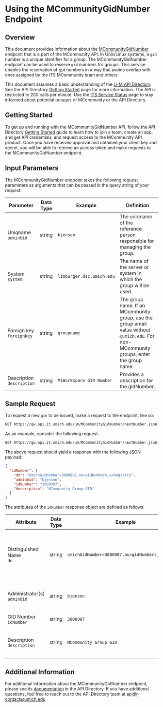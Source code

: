 # Using the MCommunityGidNumber Endpoint

## Overview

This document provides information about the [MCommunityGidNumber][endpoint] endpoint that is a part of the MCommunity API. In Unix/Linux systems, a `gid` number is a unique identifier for a group. The MCommunityGidNumber endpoint can be used to reserve `gid` numbers for groups. This service enables the reservation of `gid` numbers in a way that avoids overlap with ones assigned by the ITS MCommunity team and others.

This document assumes a basic understanding of the [U-M API Directory](https://dir.api.it.umich.edu). See the API Directory [Getting Started](https://dir.api.it.umich.edu/get-started) page for more information. The API is restricted to 200 calls per minute. Use the [ITS Service Status](https://status.its.umich.edu/) page to stay informed about potential outages of MCommunity or the API Directory.

## Getting Started

To get up and running with the MCommunityGidNumber API, follow the API Directory [Getting Started](https://dir.api.it.umich.edu/get-started) guide to learn how to join a team, create an app, and get API credentials, and request access to the MCommunity API product. Once you have received approval and obtained your client key and secret, you will be able to retrieve an access token and make requests to the MCommunityGidNumber endpoint.

## Input Parameters

The MCommunityGidNumber endpoint takes the following request parameters as arguments that can be passed in the query string of your request:

| Parameter                    | Data Type | Example                   | Definition                                                                                                                               |
| ---------------------------- | --------- | ------------------------- | ---------------------------------------------------------------------------------------------------------------------------------------- |
| Uniqname<br>`adminUid`       | string    | `bjensen`                 | The uniqname of the reference person responsible for managing the group.                                                                 |
| System<br>`system`           | string    | `limburger.dsc.umich.edu` | The name of the server or system in which the group will be used.                                                                        |
| Foreign key<br>`foreignkey`  | string    | `groupname`               | The group name. If an MCommunity group, use the group email value without `@umich.edu`. For non-MCommunity groups, enter the group name. |
| Description<br>`description` | string    | `MiWorkspace GID Number`  | Provides a description for the gidNumber.                                                                                                |

## Sample Request

To request a new `gid` to be issued, make a request to the endpoint, like so:

```bash
GET https://gw.api.it.umich.edu/um/MCommunityGidNumber/nextNumber.json?adminUid={adminUid}&system={system}&foreignkey={foreignkey}&description={description}
```

As an example, consider the following request:

```bash
GET https://gw.api.it.umich.edu/um/MCommunityGidNumber/nextNumber.json?adminUid=bjensen&system=limburger.dsc.umich.edu&foreignkey=MCommunity+Test+Group&description=MCommunity+Group+GID
```

The above request should yield a response with the following JSON payload:

```json
{
  "idNumber": {
    "dn": "umichGidNumber=3600007,ou=gidNumbers,o=Registry",
    "adminUid": "bjensen",
    "idNumber": "3600007",
    "description": "MCommunity Group GID"
  }
}
```

The attributes of the `idNumber` response object are defined as follows:

| Attribute                      | Data Type | Example                                           | Description                                                                                 |
| ------------------------------ | --------- | ------------------------------------------------- | ------------------------------------------------------------------------------------------- |
| Distinguished Name<br>`dn`     | string    | `umichGidNumber=3600007,ou=gidNumbers,o=Registry` | The fully-qualified distinguished name of the gidNumber object in the MCommunity LDAP tree. |
| Administrator(s)<br>`adminUid` | string    | `bjensen`                                         | The uniquename(s) of the gitNumber's owner.                                                 |
| GID Number<br>`idNumber`       | string    | `3600007`                                         | The GID number.                                                                             |
| Description<br>`description`   | string    | `MCommunity Group GID`                            | The description associated with the GID number.                                             |

## Additional Information

For additional information about the MCommunityGidNumber endpoint, please see its [documentation][endpoint] in the API Directory. If you have additional questions, feel free to reach out to the API Directory team at [apidir-contact@umich.edu](mailto:apidir-contact@umich.edu).

[endpoint]: https://dir.api.it.umich.edu/docs/mcommunity/1/routes/MCommunityGidNumber/nextNumber.json/get 'MCommunityGIDNumber API endpoint'
